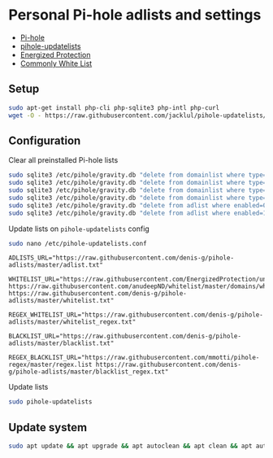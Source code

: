 # Personal Pi-hole adlists and settings

- [Pi-hole](https://github.com/pi-hole/pi-hole)
- [pihole-updatelists](https://github.com/jacklul/pihole-updatelists)
- [Energized Protection](https://github.com/EnergizedProtection/block)
- [Commonly White List](https://github.com/anudeepND/whitelist)

## Setup

```sh
sudo apt-get install php-cli php-sqlite3 php-intl php-curl
wget -O - https://raw.githubusercontent.com/jacklul/pihole-updatelists/master/install.sh | sudo bash
```

## Configuration

Clear all preinstalled Pi-hole lists

```sh
sudo sqlite3 /etc/pihole/gravity.db "delete from domainlist where type=0;" # whitelist
sudo sqlite3 /etc/pihole/gravity.db "delete from domainlist where type=1;" # blacklist
sudo sqlite3 /etc/pihole/gravity.db "delete from domainlist where type=2;" # regex whitelist
sudo sqlite3 /etc/pihole/gravity.db "delete from domainlist where type=3;" # regex blacklist
sudo sqlite3 /etc/pihole/gravity.db "delete from adlist where enabled=0;" # disabled adlists
sudo sqlite3 /etc/pihole/gravity.db "delete from adlist where enabled=1;" # enabled adlists
```

Update lists on `pihole-updatelists` config

```sh
sudo nano /etc/pihole-updatelists.conf
```

```
ADLISTS_URL="https://raw.githubusercontent.com/denis-g/pihole-adlists/master/adlist.txt"

WHITELIST_URL="https://raw.githubusercontent.com/EnergizedProtection/unblock/master/basic/formats/domains.txt https://raw.githubusercontent.com/anudeepND/whitelist/master/domains/whitelist.txt https://raw.githubusercontent.com/denis-g/pihole-adlists/master/whitelist.txt"

REGEX_WHITELIST_URL="https://raw.githubusercontent.com/denis-g/pihole-adlists/master/whitelist_regex.txt"

BLACKLIST_URL="https://raw.githubusercontent.com/denis-g/pihole-adlists/master/blacklist.txt"

REGEX_BLACKLIST_URL="https://raw.githubusercontent.com/mmotti/pihole-regex/master/regex.list https://raw.githubusercontent.com/denis-g/pihole-adlists/master/blacklist_regex.txt"
```

Update lists

```sh
sudo pihole-updatelists
```

## Update system

```sh
sudo apt update && apt upgrade && apt autoclean && apt clean && apt autoremove && pihole-updatelists --update && pihole -up && rpi-update && reboot
```
